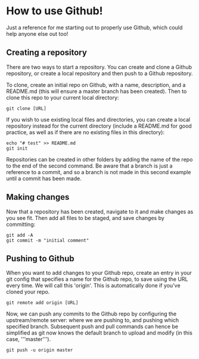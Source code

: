 # How to use Github!
Just a reference for me starting out to properly use Github, which could help anyone else out too!

## Creating a repository

There are two ways to start a repository. You can create and clone a Github repository, or create a local repository and then push to a Github repository.  

To clone, create an initial repo on Github, with a name, description, and a README.md (this will ensure a master branch has been created). Then to clone this repo to your current local directory:
```
git clone [URL]
```
If you wish to use existing local files and directories, you can create a local repository instead for the current directory (include a README.md for good practice, as well as if there are no existing files in this directory):
```
echo "# test" >> README.md
git init
```
Repositories can be created in other folders by adding the name of the repo to the end of the second command. Be aware that a branch is just a reference to a commit, and so a branch is not made in this second example until a commit has been made.
## Making changes
Now that a repository has been created, navigate to it and make changes as you see fit. Then add all files to be staged, and save changes by committing:
```
git add -A
git commit -m "initial comment"
```

## Pushing to Github
When you want to add changes to your Github repo, create an entry in your git config that specifies a name for the Github repo, to save using the URL every time. We will call this 'origin'. This is automatically done if you've cloned your repo.
```
git remote add origin [URL]
```
Now, we can push any commits to the Github repo by configuring the upstream/remote server: where we are pushing to, and pushing which specified branch. Subsequent push and pull commands can hence be simplified as git now knows the default branch to upload and modify (in this case, '''master''').
```
git push -u origin master
```

